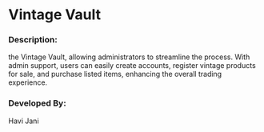 # Vintage Vault
### Description:
the Vintage Vault, allowing administrators to streamline the process. With admin support, users can easily create accounts, register vintage products for sale, and purchase listed items, enhancing the
overall trading experience.

### Developed By:
Havi Jani
